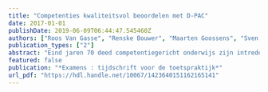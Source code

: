 ```yaml
---
title: "Competenties kwaliteitsvol beoordelen met D-PAC"
date: 2017-01-01
publishDate: 2019-06-09T06:44:47.545460Z
authors: ["Roos Van Gasse", "Renske Bouwer", "Maarten Goossens", "Sven De Maeyer"]
publication_types: ["2"]
abstract: "Eind jaren 70 deed competentiegericht onderwijs zijn intrede in het onderwijs. In deze onderwijsvorm gaat het om de integratie van kennis, vaardigheden en houdingen en het kunnen toepassen hiervan in betekenisvolle en authentieke situaties. Het doel is om mensen beter voor te bereiden op de snel veranderende maatschappij. Een veelgehoorde kritiek op het competentiegericht onderwijs is echter dat de evaluatiemethodes blijven hangen op het niveau van eenvoudig te meten kennisvragen en geen rekening houden met de context waarin de competentie tot uiting komt. Op deze manier schiet competentiegericht onderwijs zijn doel voorbij. Want hoe weet je hoe competenties zich ontwikkelen als je ze niet op de juiste manier meet? In dit artikel gaan we in op de belangrijkste struikelblokken bij het beoordelen van competenties en laten we zien hoe D-PAC een veelbelovend alternatief is."
featured: false
publication: "*Examens : tijdschrift voor de toetspraktijk*"
url_pdf: "https://hdl.handle.net/10067/1423640151162165141"
---
```


